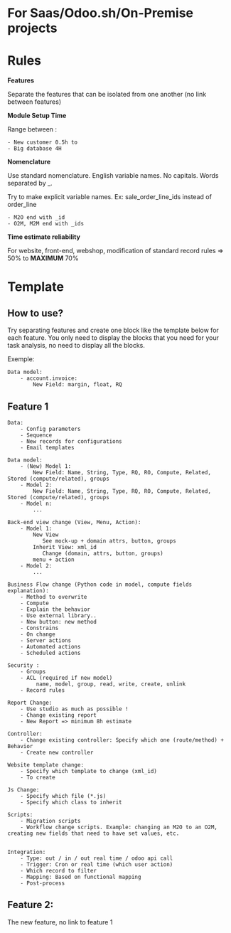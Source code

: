# For Saas/Odoo.sh/On-Premise projects

# Rules

**Features**

Separate the features that can be isolated from one another (no link between features)

**Module Setup Time**

Range between :

	- New customer 0.5h to
	- Big database 4H

**Nomenclature**

Use standard nomenclature. English variable names. No capitals. Words separated by _.

Try to make explicit variable names. Ex: sale_order_line_ids instead of order_line

	- M2O end with _id
	- O2M, M2M end with _ids

**Time estimate reliability**

For website, front-end, webshop, modification of standard record rules => 50% to **MAXIMUM** 70%

# Template

## How to use?
Try separating features and create one block like the template below for each feature. 
You only need to display the blocks that you need for your task analysis, no need to display all the blocks.

Exemple:
```
Data model:
    - account.invoice: 
        New Field: margin, float, RQ
```

## Feature 1
```
Data:
    - Config parameters
    - Sequence
    - New records for configurations
    - Email templates

Data model:
    - (New) Model 1: 
        New Field: Name, String, Type, RQ, RO, Compute, Related, Stored (compute/related), groups
    - Model 2:
        New Field: Name, String, Type, RQ, RO, Compute, Related, Stored (compute/related), groups
    - Model n:
        ...

Back-end view change (View, Menu, Action):
    - Model 1:
        New View
           See mock-up + domain attrs, button, groups
        Inherit View: xml_id
           Change (domain, attrs, button, groups) 
        menu + action
    - Model 2:
        ...

Business Flow change (Python code in model, compute fields explanation):
    - Method to overwrite
    - Compute
    - Explain the behavior
    - Use external library.. 
    - New button: new method
    - Constrains
    - On change
    - Server actions
    - Automated actions
    - Scheduled actions

Security :
    - Groups
    - ACL (required if new model)
         name, model, group, read, write, create, unlink
    - Record rules

Report Change:
    - Use studio as much as possible ! 
    - Change existing report
    - New Report => minimum 8h estimate

Controller:
    - Change existing controller: Specify which one (route/method) + Behavior
    - Create new controller

Website template change:
    - Specify which template to change (xml_id)
    - To create

Js Change:
    - Specify which file (*.js)
    - Specify which class to inherit

Scripts:
    - Migration scripts
    - Workflow change scripts. Example: changing an M2O to an O2M, creating new fields that need to have set values, etc.


Integration:
    - Type: out / in / out real time / odoo api call  
    - Trigger: Cron or real time (which user action)
    - Which record to filter
    - Mapping: Based on functional mapping
    - Post-process
```

## Feature 2: 

The new feature, no link to feature 1